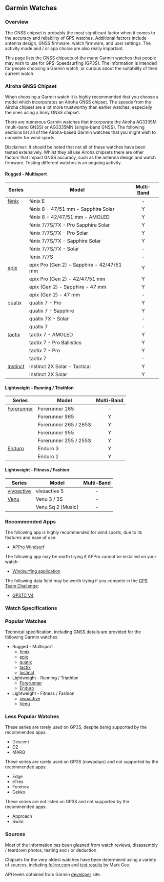 ## Garmin Watches

### Overview

The GNSS chipset is probably the most significant factor when it comes to the accuracy and reliability of GPS watches. Additional factors include antenna design, GNSS firmware, watch firmware, and user settings. The activity mode and / or app choice are also really important.

This page lists the GNSS chipsets of the many Garmin watches that people may wish to use for GPS-Speedsurfing (GP3S). The information is intended for people choosing a Garmin watch, or curious about the suitability of their current watch.



### Airoha GNSS Chipset

When choosing a Garmin watch it is highly recommended that you choose a model which incorporates an Airoha GNSS chipset. The speeds from the Airoha chipset are a lot more trustworthy than earlier watches, especially the ones using a Sony GNSS chipset.

There are numerous Garmin watches that incorporate the Airoha AG3335M (multi-band GNSS) or AG3335MN (single-band GNSS). The following sections list all of the Airoha-based Garmin watches that you might wish to consider for wind sports.

Disclaimer: It should be noted that not all of these watches have been tested extensively. Whilst they all use Airoha chipsets there are other factors that impact GNSS accuracy, such as the antenna design and watch firmware. Testing different watches is an ongoing activity.



#### Rugged - Multisport

| Series                  | Model                                     | Multi-Band |
| ----------------------- | ----------------------------------------- | :--------: |
| [fēnix](fenix.md)       | fēnix E                                   |     -      |
|                         | fēnix 8 - 47/51 mm - Sapphire Solar       |     Y      |
|                         | fēnix 8 - 42/47/51 mm - AMOLED            |     Y      |
|                         | fēnix 7/7S/7X - Pro Sapphire Solar        |     Y      |
|                         | fēnix 7/7S/7X - Pro Solar                 |     Y      |
|                         | fēnix 7/7S/7X - Sapphire Solar            |     Y      |
|                         | fēnix 7/7S/7X - Solar                     |     -      |
|                         | fēnix 7/7S                                |     -      |
| [epix](epix.md)         | epix Pro (Gen 2) - Sapphire - 42/47/51 mm |     Y      |
|                         | epix Pro (Gen 2) - 42/47/51 mm            |     Y      |
|                         | epix (Gen 2) - Sapphire - 47 mm           |     Y      |
|                         | epix (Gen 2) - 47 mm                      |     -      |
| [quatix](quatix.md)     | quatix 7 - Pro                            |     Y      |
|                         | quatix 7 - Sapphire                       |     Y      |
|                         | quatix 7X - Solar                         |     -      |
|                         | quatix 7                                  |     -      |
| [tactix](tactix.md)     | tactix 7 - AMOLED                         |     Y      |
|                         | tactix 7 - Pro Ballistics                 |     Y      |
|                         | tactix 7 - Pro                            |     Y      |
|                         | tactix 7                                  |     -      |
| [Instinct](instinct.md) | Instinct 2X Solar - Tactical              |     Y      |
|                         | Instinct 2X Solar                         |     Y      |



#### Lightweight - Running / Triathlon

| Series                      | Model                 | Multi-Band |
| --------------------------- | --------------------- | :--------: |
| [Forerunner](forerunner.md) | Forerunner 165        |     -      |
|                             | Forerunner 965        |     Y      |
|                             | Forerunner 265 / 265S |     Y      |
|                             | Forerunner 955        |     Y      |
|                             | Forerunner 255 / 255S |     Y      |
| [Enduro](enduro.md)         | Enduro 3              |     Y      |
|                             | Enduro 2              |     Y      |



#### Lightweight - Fitness / Fashion

| Series                      | Model             | Multi-Band |
| --------------------------- | ----------------- | :--------: |
| [vívoactive](vivoactive.md) | vívoactive 5      |     -      |
| [Venu](venu.md)             | Venu 3 / 3S       |     -      |
|                             | Venu Sq 2 [Music] |     -      |



### Recommended Apps

The following app is highly recommended for wind sports, due to its features and ease of use:

- [APPro Windsurf](https://apps.garmin.com/apps/9567700b-6587-44be-9708-879bfc844791)

The following app may be worth trying if APPro cannot be installed on your watch:

- [Windsurfing application](https://apps.garmin.com/apps/9d47be43-2724-44e4-8f5e-3005b0766087)

The following data field may be worth trying if you compete in the [GPS Team Challenge](https://www.gpsteamchallenge.com.au/):

- [GPSTC V4](https://apps.garmin.com/apps/f0f3fbd5-9de3-4d69-b89b-10b76d6a9f0f)



### Watch Specifications

### Popular Watches

Technical specification, including GNSS details are provided for the following Garmin watches:

- Rugged - Multisport
  - [fēnix](fenix.md)
  - [epix](epix.md)
  - [quatix](quatix.md)
  - [tactix](tactix.md)
  - [Instinct](instinct.md)
- Lightweight - Running / Triathlon
  - [Forerunner](forerunner.md)
  - [Enduro](enduro.md)
- Lightweight - Fitness / Fashion
  - [vívoactive](vivoactive.md)
  - [Venu](venu.md)



### Less Popular Watches

These series are rarely used on GP3S, despite being supported by the recommended apps:

- Descent
- D2
- MARQ

These series are rarely used on GP3S (nowadays) and not supported by the recommended apps:

- Edge
- eTrex
- Foretrex
- Gekko

These series are not listed on GP3S and not supported by the recommended apps:

- Approach
- Swim



### Sources

Most of the information has been gleaned from watch reviews, disassembly / teardown photos, testing and / or deduction.

Chipsets for the very oldest watches have been determined using a variety of sources, including [fellrnr.com](https://fellrnr.com/wiki/GPS_Accuracy-summary) and [test results](https://www.dropbox.com/sh/psdyxm93y2m12j3/AABNlbBRsF2E3edvzqnnMPC4a?dl=0&preview=Test+Results+-+All+Watches.xlsx) by Mark Gee.

API levels obtained from Garmin [developer](https://developer.garmin.com/connect-iq/compatible-devices/) site.

